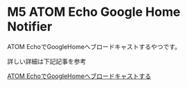 # M5 ATOM Echo Google Home Notifier

ATOM EchoでGoogleHomeへブロードキャストするやつです。

詳しい詳細は下記記事を参考

[ATOM EchoでGoogleHomeへブロードキャストする](https://qiita.com/odetarou/items/258ebd6dac40e3799e4c)
